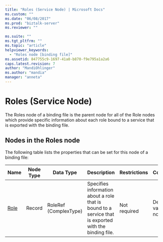 ```yaml
---
title: "Roles (Service Node) | Microsoft Docs"
ms.custom: ""
ms.date: "06/08/2017"
ms.prod: "biztalk-server"
ms.reviewer: ""

ms.suite: ""
ms.tgt_pltfrm: ""
ms.topic: "article"
helpviewer_keywords: 
  - "Roles node [binding file]"
ms.assetid: 847755c9-1697-41a0-b870-f9e795a1a2a6
caps.latest.revision: 7
author: "MandiOhlinger"
ms.author: "mandia"
manager: "anneta"
---
```

# Roles (Service Node)
The Roles node of a binding file is the parent node for all of the Role nodes which provide specific information about each role bound to a service that is exported with the binding file.  

## Nodes in the Roles node  
 The following table lists the properties that can be set for this node of a binding file:  


|       <strong>Name</strong>        | <strong>Node Type</strong> | <strong>Data Type</strong> |                                     <strong>Description</strong>                                      | <strong>Restrictions</strong> | <strong>Comments</strong> |
|------------------------------------|----------------------------|----------------------------|-------------------------------------------------------------------------------------------------------|-------------------------------|---------------------------|
| [Role](../core/role-roles-node.md) |           Record           |   RoleRef (ComplexType)    | Specifies information about a role that is bound to a service that is exported with the binding file. |         Not required          |    Default value: none    |

